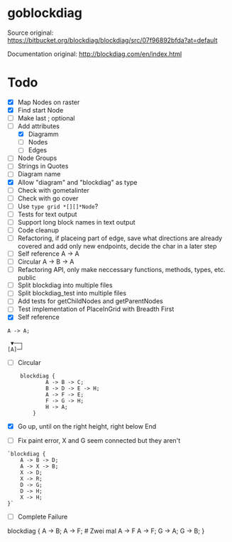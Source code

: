 # goblockdiag

Source original:
https://bitbucket.org/blockdiag/blockdiag/src/07f96892bfda?at=default

Documentation original:
http://blockdiag.com/en/index.html

# Todo

- [X] Map Nodes on raster
- [X] Find start Node
- [ ] Make last ; optional
- [ ] Add attributes
  - [X] Diagramm
  - [ ] Nodes
  - [ ] Edges
- [ ] Node Groups
- [ ] Strings in Quotes
- [ ] Diagram name
- [X] Allow "diagram" and "blockdiag" as type
- [ ] Check with gometalinter
- [ ] Check with go cover
- [ ] Use `type grid *[][]*Node`?
- [ ] Tests for text output
- [ ] Support long block names in text output
- [ ] Code cleanup
- [ ] Refactoring, if placeing part of edge, save what directions are already covered and add only new endpoints, decide the char in a later step
- [ ] Self reference A -> A
- [ ] Circular A -> B -> A
- [ ] Refactoring API, only make neccessary functions, methods, types, etc. public
- [ ] Split blockdiag into multiple files
- [ ] Split blockdiag_test into multiple files
- [ ] Add tests for getChildNodes and getParentNodes
- [ ] Test implementation of PlaceInGrid with Breadth First
- [X] Self reference

```
A -> A;

 ▼──┐
[A]─┘
```

- [ ] Circular

```	
	blockdiag {
			A -> B -> C;
			B -> D -> E -> H;
			A -> F -> E;
			F -> G -> H;
			H -> A;
		}
```

- [X] Go up, until on the right height, right below End

- [ ] Fix paint error, X and G seem connected but they aren't

```
`blockdiag {
	A -> B -> D;
	A -> X -> B;
	X -> D;
	X -> R;
	D -> G;
	D -> H;
	X -> H;
}`
```

- [ ] Complete Failure

blockdiag {
	A -> B;
	A -> F; # Zwei mal A -> F
	A -> F;
	G -> A;
	G -> B;
}